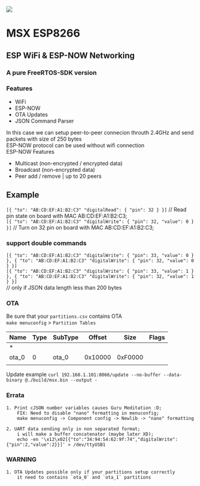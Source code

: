 <!--<img src="https://github.com/miloserdev/msx/assets/37951044/8c669d7f-e6a0-4e9b-beab-816d857a1b46"/>  -->
<img src="https://github.com/miloserdev/msx/assets/37951044/ae03f2e9-750f-48a7-a5f1-f123ce8c2b7a"/>  

# MSX ESP8266  
## ESP WiFi & ESP-NOW Networking  
### A pure FreeRTOS-SDK version  
  
### Features  
 * WiFi  
 * ESP-NOW  
 * OTA Updates  
 * JSON Command Parser  

In this case we can setup peer-to-peer connecion throuth 2.4GHz and send packets with size of 250 bytes  
ESP-NOW protocol can be used without wifi connection  
ESP-NOW Features  
 * Multicast (non-encrypted / encrypted data)  
 * Broadcast (non-encrypted data)  
 * Peer add / remove | up to 20 peers  

## Example  
`[{ "to": "AB:CD:EF:A1:B2:C3" "digitalRead": { "pin": 32 } }]` // Read pin state on board with MAC AB:CD:EF:A1:B2:C3;  
`[{ "to": "AB:CD:EF:A1:B2:C3" "digitalWrite": { "pin": 32, "value": 0 } }]` // Turn on 32 pin on board with MAC AB:CD:EF:A1:B2:C3;    

### support double commands  
`[{ "to": "AB:CD:EF:A1:B2:C3" "digitalWrite": { "pin": 33, "value": 0 } }, { "to": "AB:CD:EF:A1:B2:C3" "digitalWrite": { "pin": 32, "value": 0 } }]`  
`[{ "to": "AB:CD:EF:A1:B2:C3" "digitalWrite": { "pin": 33, "value": 1 } }, { "to": "AB:CD:EF:A1:B2:C3" "digitalWrite": { "pin": 32, "value": 1 } }]`  
// only if JSON data length less than 200 bytes  


### OTA  
Be sure that your `partitions.csv` contains OTA  
`make menuconfig` > `Partition Tables`  


| Name | Type | SubType | Offset      | Size         | Flags |
|------|------|-----------|-------------|-------------|------|
| *    |      |           |             |         |          |
| ota_0| 0    | ota_0     | 0x10000     | 0xF0000 |          |
|      |      |           |             |         |          |

Update example `curl 192.168.1.101:8066/update --no-buffer --data-binary @./build/msx.bin --output -`  


### Errata  
    1. Print cJSON number variables causes Guru Meditation :D;  
        FIX: Need to disable "nano" formatting in menuconfig;  
        make menuconfig -> Component config -> Newlib -> "nano" formatting  

    2. UART data sending only in non separated format;  
        i will make a buffer concatenator (maybe later XD);  
        echo -en '\x12\x02[{"to":"34:94:54:62:9f:74","digitalWrite":{"pin":2,"value":2}}]' > /dev/ttyUSB1  

### WARNING  
    1. OTA Updates possible only if your partitions setup correctly  
        it need to contains `ota_0` and `ota_1` partitions  
